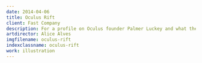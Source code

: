 ```yaml
---
date: 2014-04-06
title: Oculus Rift
client: Fast Company
description: For a profile on Oculus founder Palmer Luckey and what the Rift could mean for gaming.
artdirector: Alice Alves
imgfilename: oculus-rift
indexclassname: oculus-rift
work: illustration
---
```


<img srcset="/img/oculus-rift-1x.png 1x, /img/oculus-rift-2x.png 2x">
